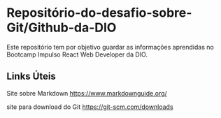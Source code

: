 # Repositório-do-desafio-sobre-Git/Github-da-DIO
Este repositório tem por objetivo guardar as informações aprendidas no Bootcamp Impulso React Web Developer da DIO.

## Links Úteis
Site sobre Markdown
https://www.markdownguide.org/

site para download do Git
https://git-scm.com/downloads
